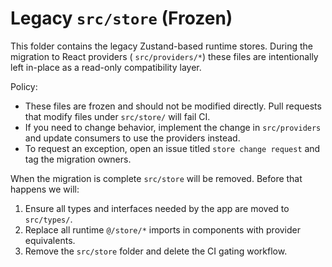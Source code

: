 # Legacy `src/store` (Frozen)

This folder contains the legacy Zustand-based runtime stores. During the migration to React providers (
`src/providers/*`) these files are intentionally left in-place as a read-only compatibility layer.

Policy:

-   These files are frozen and should not be modified directly. Pull requests that modify files under `src/store/` will fail CI.
-   If you need to change behavior, implement the change in `src/providers` and update consumers to use the providers instead.
-   To request an exception, open an issue titled `store change request` and tag the migration owners.

When the migration is complete `src/store` will be removed. Before that happens we will:

1. Ensure all types and interfaces needed by the app are moved to `src/types/`.
2. Replace all runtime `@/store/*` imports in components with provider equivalents.
3. Remove the `src/store` folder and delete the CI gating workflow.
